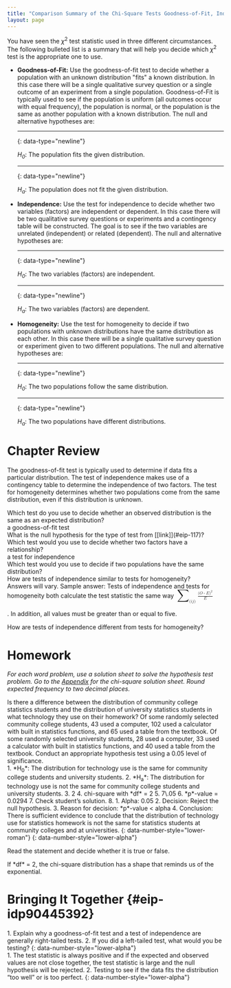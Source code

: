 ```yaml
---
title: "Comparison Summary of the Chi-Square Tests Goodness-of-Fit, Independence and Homogeneity"
layout: page
---
```



You have seen the *χ*<sup>2</sup> test statistic used in three different circumstances. The following bulleted list is a summary that will help you decide which *χ*<sup>2</sup> test is the appropriate one to use.

* **Goodness-of-Fit:** Use the goodness-of-fit test to decide whether a population with an unknown distribution \"fits\" a known distribution. In this case there will be a single qualitative survey question or a single outcome of an experiment from a single population. Goodness-of-Fit is typically used to see if the population is uniform (all outcomes occur with equal frequency), the population is normal, or the population is the same as another population with a known distribution. The null and alternative hypotheses are:
  * * *
  {: data-type="newline"}
  
  *H<sub>0</sub>*\: The population fits the given distribution.
  * * *
  {: data-type="newline"}
  
  *H<sub>a</sub>*\: The population does not fit the given distribution.
* **Independence:** Use the test for independence to decide whether two variables (factors) are independent or dependent. In this case there will be two qualitative survey questions or experiments and a contingency table will be constructed. The goal is to see if the two variables are unrelated (independent) or related (dependent). The null and alternative hypotheses are:
  * * *
  {: data-type="newline"}
  
  *H<sub>0</sub>*\: The two variables (factors) are independent.
  * * *
  {: data-type="newline"}
  
  *H<sub>a</sub>*\: The two variables (factors) are dependent.
* **Homogeneity:** Use the test for homogeneity to decide if two populations with unknown distributions have the same distribution as each other. In this case there will be a single qualitative survey question or experiment given to two different populations. The null and alternative hypotheses are:
  * * *
  {: data-type="newline"}
  
  *H<sub>0</sub>*\: The two populations follow the same distribution.
  * * *
  {: data-type="newline"}
  
  *H<sub>a</sub>*\: The two populations have different distributions.

# Chapter Review

The goodness-of-fit test is typically used to determine if data fits a particular distribution. The test of independence makes use of a contingency table to determine the independence of two factors. The test for homogeneity determines whether two populations come from the same distribution, even if this distribution is unknown.

<section data-depth="1" class="practice">
<div data-type="exercise" id="eip-117">
<div data-type="problem" id="eip-278" markdown="1">
Which test do you use to decide whether an observed distribution is the same as an expected distribution?

</div>
<div data-type="solution" id="eip-542" markdown="1">
a goodness-of-fit test

</div>
</div>
<div data-type="exercise" id="eip-610">
<div data-type="problem" id="eip-684" markdown="1">
What is the null hypothesis for the type of test from [[link]](#eip-117)?

</div>
</div>
<div data-type="exercise" id="eip-541">
<div data-type="problem" id="eip-195" markdown="1">
Which test would you use to decide whether two factors have a relationship?

</div>
<div data-type="solution" id="eip-718" markdown="1">
a test for independence

</div>
</div>
<div data-type="exercise" id="eip-795">
<div data-type="problem" id="eip-81" markdown="1">
Which test would you use to decide if two populations have the same distribution?

</div>
</div>
<div data-type="exercise" id="eip-506">
<div data-type="problem" id="eip-427" markdown="1">
How are tests of independence similar to tests for homogeneity?

</div>
<div data-type="solution" id="eip-945" markdown="1">
Answers will vary. Sample answer: Tests of independence and tests for homogeneity both calculate the test statistic the same way <math xmlns="http://www.w3.org/1998/Math/MathML"> <mrow> <munder> <mstyle mathsize="140%" displaystyle="true"><mo>∑</mo></mstyle> <mrow> <mo stretchy="false">(</mo><mi>i</mi><mi>j</mi><mo stretchy="false">)</mo> </mrow> </munder> <mfrac> <mrow> <msup> <mrow> <mo stretchy="false">(</mo><mi>O</mi><mo>-</mo><mi>E</mi><mo stretchy="false">)</mo> </mrow> <mn>2</mn> </msup> </mrow> <mi>E</mi> </mfrac> </mrow> </math>

. In addition, all values must be greater than or equal to five.

</div>
</div>
<div data-type="exercise" id="eip-206">
<div data-type="problem" id="eip-34" markdown="1">
How are tests of independence different from tests for homogeneity?

</div>
</div>
</section>

# Homework

*For each word problem, use a solution sheet to solve the hypothesis test problem. Go to the [Appendix](/wg2621#m47157) for the chi-square solution sheet. Round expected frequency to two decimal places.*

<div data-type="exercise" id="eip-519">
<div data-type="problem" id="eip-604" markdown="1">
Is there a difference between the distribution of community college statistics students and the distribution of university statistics students in what technology they use on their homework? Of some randomly selected community college students, 43 used a computer, 102 used a calculator with built in statistics functions, and 65 used a table from the textbook. Of some randomly selected university students, 28 used a computer, 33 used a calculator with built in statistics functions, and 40 used a table from the textbook. Conduct an appropriate hypothesis test using a 0.05 level of significance.

</div>
<div data-type="solution" id="eip-860" markdown="1">
1.  *H<sub>0</sub>*: The distribution for technology use is the same for community college students and university students.
2.  *H<sub>a</sub>*: The distribution for technology use is not the same for community college students and university students.
3.  2
4.  chi-square with *df* = 2
5.  7\.05
6.  *p*-value = 0.0294
7.  Check student’s solution.
8.  1.  Alpha: 0.05
    2.  Decision: Reject the null hypothesis.
    3.  Reason for decision: *p*-value &lt; alpha
    4.  Conclusion: There is sufficient evidence to conclude that the distribution of technology use for statistics homework is not the same for statistics students at community colleges and at universities.
    {: data-number-style="lower-roman"}
{: data-number-style="lower-alpha"}

</div>
</div>

Read the statement and decide whether it is true or false.

<div data-type="exercise" id="element-963">
<div data-type="problem" id="id21088939" markdown="1">
If *df* = 2, the chi-square distribution has a shape that reminds us of the exponential.

</div>
</div>

# Bringing It Together   {#eip-idp90445392}

<div data-type="exercise" id="element-728">
<div data-type="problem" id="id20682914" markdown="1">
1.  Explain why a goodness-of-fit test and a test of independence are generally right-tailed tests.
2.  If you did a left-tailed test, what would you be testing?
{: data-number-style="lower-alpha"}

</div>
<div data-type="solution" markdown="1">
1.  The test statistic is always positive and if the expected and observed values are not close together, the test statistic is large and the null hypothesis will be rejected.
2.  Testing to see if the data fits the distribution “too well” or is too perfect.
{: data-number-style="lower-alpha"}

</div>
</div>

